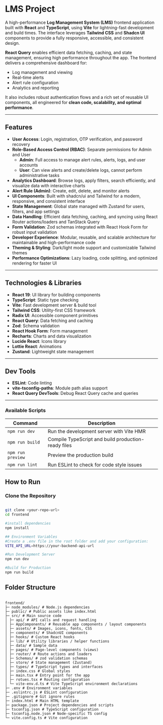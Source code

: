 # LMS Project

A high-performance **Log Management System (LMS)** frontend application built with **React** and **TypeScript**, using **Vite** for lightning-fast development and build times. The interface leverages **Tailwind CSS** and **Shadcn UI** components to provide a fully responsive, accessible, and consistent design.

**React Query** enables efficient data fetching, caching, and state management, ensuring high performance throughout the app. The frontend delivers a comprehensive dashboard for:

- Log management and viewing
- Real-time alerts
- Alert rule configuration
- Analytics and reporting

It also includes robust authentication flows and a rich set of reusable UI components, all engineered for **clean code, scalability, and optimal performance**.

---

## Features

- **User Access**: Login, registration, OTP verification, and password recovery
- **Role-Based Access Control (RBAC)**: Separate permissions for Admin and User
  - **Admin**: Full access to manage alert rules, alerts, logs, and user accounts
  - **User**: Can view alerts and create/delete logs, cannot perform administrative tasks
- **Analytics Dashboard**: Browse logs, apply filters, search efficiently, and visualize data with interactive charts
- **Alert Rule (Admin)**: Create, edit, delete, and monitor alerts
- **UI Components**: Built with shadcn/ui and Tailwind for a modern, responsive, and consistent interface
- **State Management**: Global state managed with Zustand for users, filters, and app settings
- **Data Handling**: Efficient data fetching, caching, and syncing using React Router actions/loaders and TanStack Query
- **Form Validation**: Zod schemas integrated with React Hook Form for robust input validation
- **Developer Experience**: Modular, reusable, and scalable architecture for maintainable and high-performance code
- **Theming & Styling**: Dark/light mode support and customizable Tailwind themes
- **Performance Optimizations**: Lazy loading, code splitting, and optimized rendering for faster UI

---

## Technologies & Libraries

- **React 19**: UI library for building components
- **TypeScript**: Static type checking
- **Vite**: Fast development server & build tool
- **Tailwind CSS**: Utility-first CSS framework
- **Radix UI**: Accessible component primitives
- **React Query**: Data fetching and caching
- **Zod**: Schema validation
- **React Hook Form**: Form management
- **Recharts**: Charts and data visualization
- **Lucide React**: Icons library
- **Lottie React**: Animations
- **Zustand**: Lightweight state management

---

## Dev Tools

- **ESLint**: Code linting
- **vite-tsconfig-paths**: Module path alias support
- **React Query DevTools**: Debug React Query cache and queries

---

### Available Scripts

| Command           | Description                                         |
| ----------------- | --------------------------------------------------- |
| `npm run dev`     | Run the development server with Vite HMR            |
| `npm run build`   | Compile TypeScript and build production-ready files |
| `npm run preview` | Preview the production build                        |
| `npm run lint`    | Run ESLint to check for code style issues           |

## How to Run

### Clone the Repository

```bash

git clone <your-repo-url>
cd frontend

#install dependencies
npm install

## Environment Variables
#Create a .env file in the root folder and add your configuration:
VITE_API_URL=https://your-backend-api-url

#Run Development Server
npm run dev

#Build for Production
npm run build
```

## Folder Structure

```

frontend/
├─ node_modules/ # Node.js dependencies
├─ public/ # Public assets like index.html
├─ src/ # Main source code
│ ├─ api/ # API calls and request handling
│ ├─ AppComponents/ # Reusable app components / layout components
│ ├─ assets/ # Images, icons, fonts, CSS
│ ├─ components/ # ShadcnUI components
│ ├─ hooks/ # Custom React hooks
│ ├─ lib/ # Utility libraries / helper functions
│ ├─ data/ # Sample data
│ ├─ pages/ # Page-level components (views)
│ ├─ router/ # Route actions and loaders
│ ├─ Schemas/ # zod validation schemas
│ ├─ store/ # State management (Zustand)
│ ├─ types/ # TypeScript types and interfaces
│ ├─ index.css # Global styles
│ ├─ main.tsx # Entry point for the app
│ ├─ rotues.tsx # Routing configuration
│ └─ vite-env.d.ts # Vite TypeScript environment declarations
├─ .env # Environment variables
├─ .eslintrc.js # ESLint configuration
├─ .gitignore # Git ignore rules
├─ index.html # Main HTML template
├─ package.json # Project dependencies and scripts
├─ tsconfig.json # TypeScript configuration
├─ tsconfig.node.json # Node-specific TS config
└─ vite.config.ts # Vite configuration

```
